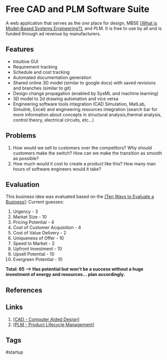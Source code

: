 # Free CAD and PLM Software Suite
A web application that serves as the *one* place for design, MBSE [\[What is Model-Based Systems Engineering?\]](../202110052023), and PLM. It is free to use by all and is funded through ad revenue by manufacturers. 

## Features
* Intuitive GUI  
* Requirement tracking  
* Schedule and cost tracking  
* Automated documentation generation  
* Shared online 3D model (similar to google docs) with saved revisions and branches (similar to git)  
* Design change propagation (enabled by SysML and machine learning)  
* 3D model to 2d drawing automation and vice versa  
* Engineering software tools integration (CAD Simulation, MatLab, Simulink, Excel) and engineering resources integration (search bar for more information about concepts in structural analysis,thermal analysis, control theory, electrical circuits, etc...)  

## Problems
1. How would we sell to customers over the competitors? Why should customers make the switch? How can we make the transition as smooth as possible?  
2. How much would it cost to create a product like this? How many man hours of software engineers would it take?  


## Evaluation
This business idea was evaluated based on the [\[Ten Ways to Evaluate a Business\]](../202203182053):
Current guesses:
1. Urgency - 3  
2. Market Size - 10  
3. Pricing Potential - 4  
4. Cost of Customer Acquisition - 4  
5. Cost of Value Delivery - 2  
6. Uniqueness of Offer - 10  
7. Speed to Market - 2  
8. Upfront Investment - 10  
9. Upsell Potential - 10  
10. Evergreen Potential - 10  

**Total: 65 --> Has potential but won't be a success without a huge investment of energy and resources... plan accordingly.**  

## References

## Links
1. [\[CAD - Computer Aided Design\]](../202203182205)  
2. [\[PLM - Product Lifecycle Management\]](../202203182210)  
## Tags
#startup
